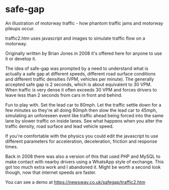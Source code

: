 # safe-gap
 An illustration of motorway traffic - how phantom traffic jams and motorway pileups occur. 
 
 traffic2.htm uses javascript and images to simulate traffic flow on a motorway.

 Originally written by Brian Jones in 2008 it's offered here for anyone to use it or develop it.
 
 The idea of safe-gap was prompted by a need to understand what is actually a safe gap at different speeds, different road surface conditions and different traffic densities (VPM, vehicles per minute). The generally accepted safe gap is 2 seconds, which is about equivalent to 30 VPM. When traffic is very dense it often exceeds 30 VPM and forces drivers to leave less than 2 seconds from cars in front and behind.
 
 Fun to play with. Set the lead car to 80mph. Let the traffic settle down for a few minutes so they're all doing 80mph then slow the lead car to 45mph, simulating an unforeseen event like traffic ahead being forced into the same lane by slower traffic on inside lanes. See what happens when you alter the traffic density, road surface and lead vehicle speed. 

 If you're comfortable with the physics you could edit the javascript to use different parameters for acceleration, deceleration, friction and response times.

 Back in 2008 there was also a version of this that used PHP and MySQL to make contact with nearby drivers using a WhatsApp style of exchange. This got too much extra work and I abandoned it. Might be worth a second look though, now that internet speeds are faster.

You can see a demo at <a href="https://newsway.co.uk/safegap/traffic2.htm">https://newsway.co.uk/safegap/traffic2.htm</a>
